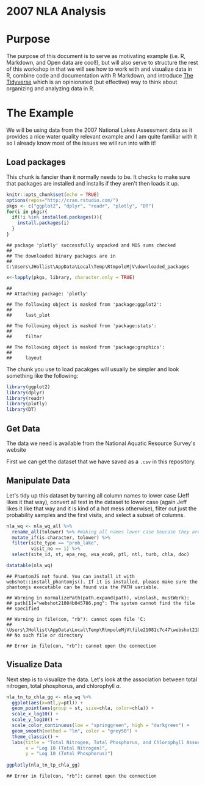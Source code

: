 # 2007 NLA Analysis

# Purpose

The purpose of this document is to serve as motivating example (i.e. R, Markdown, and Open data are cool!), but will also serve to structure the rest of this workshop in that we will see how to work with and visualize data in R, combine code and documentation with R Markdown, and introduce [The Tidyverse](https://tidyverse.org) which is an opinionated (but effective) way to think about organizing and analyzing data in R.

# The Example

We will be using data from the 2007 National Lakes Assessment data as it provides a nice water quality relevant example and I am quite familiar with it so I already know most of the issues we will run into with it! 

## Load packages

This chunk is fancier than it normally needs to be.  It checks to make sure that packages are installed and installs if they aren't then loads it up.


```r
knitr::opts_chunk$set(echo = TRUE)
options(repos="http://cran.rstudio.com/")
pkgs <- c("ggplot2", "dplyr", "readr", "plotly", "DT")
for(i in pkgs){
  if(!i %in% installed.packages()){
    install.packages(i)
  }
}
```

```
## package 'plotly' successfully unpacked and MD5 sums checked
## 
## The downloaded binary packages are in
## 	C:\Users\JHollist\AppData\Local\Temp\RtmpoleMjV\downloaded_packages
```

```r
x<-lapply(pkgs, library, character.only = TRUE)
```

```
## 
## Attaching package: 'plotly'
```

```
## The following object is masked from 'package:ggplot2':
## 
##     last_plot
```

```
## The following object is masked from 'package:stats':
## 
##     filter
```

```
## The following object is masked from 'package:graphics':
## 
##     layout
```

The chunk you use to load pacakges will usually be simpler and look something like the following:   


```r
library(ggplot2)
library(dplyr)
library(readr)
library(plotly)
library(DT)
```

## Get Data 

The data we need is available from the National Aquatic Resource Survey's website

First we can get the dataset that we have saved as a `.csv` in this repository.



## Manipulate Data

Let's tidy up this dataset by turning all column names to lower case (Jeff likes it that way), convert all text in the dataset to lower case (again Jeff likes it like that way and it is kind of a hot mess otherwise), filter out just the probability samples and the first visits, and select a subset of columns.


```r
nla_wq <- nla_wq_all %>%
  rename_all(tolower) %>% #making all names lower case beucase they are a mess!
  mutate_if(is.character, tolower) %>%
  filter(site_type == "prob_lake",
         visit_no == 1) %>%
  select(site_id, st, epa_reg, wsa_eco9, ptl, ntl, turb, chla, doc)

datatable(nla_wq)
```

```
## PhantomJS not found. You can install it with webshot::install_phantomjs(). If it is installed, please make sure the phantomjs executable can be found via the PATH variable.
```

```
## Warning in normalizePath(path.expand(path), winslash, mustWork):
## path[1]="webshot21084b045786.png": The system cannot find the file
## specified
```

```
## Warning in file(con, "rb"): cannot open file 'C:
## \Users\JHollist\AppData\Local\Temp\RtmpoleMjV\file21081c7c47\webshot21084b045786.png':
## No such file or directory
```

```
## Error in file(con, "rb"): cannot open the connection
```

## Visualize Data

Next step is to visualize the data.  Let's look at the association between total nitrogen, total phosphorus, and chlorophyll *a*.  


```r
nla_tn_tp_chla_gg <- nla_wq %>%
  ggplot(aes(x=ntl,y=ptl)) +
  geom_point(aes(group = st, size=chla, color=chla)) +
  scale_x_log10() +
  scale_y_log10() +
  scale_color_continuous(low = "springgreen", high = "darkgreen") +
  geom_smooth(method = "lm", color = "grey50") +
  theme_classic() +
  labs(title = "Total Nitrogen, Total Phosphorus, and Chlorophyll Associations",
       x = "Log 10 (Total Nitrogen)",
       y = "Log 10 (Total Phosphorus)")
  
ggplotly(nla_tn_tp_chla_gg)
```

```
## Error in file(con, "rb"): cannot open the connection
```


